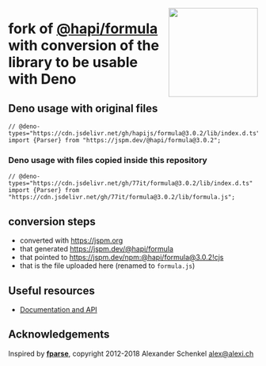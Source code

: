 <a href="https://hapi.dev"><img src="https://raw.githubusercontent.com/hapijs/assets/master/images/family.png" width="180px" align="right" /></a>

# fork of [@hapi/formula](https://github.com/hapijs/formula) with conversion of the library to be usable with Deno

## Deno usage with original files

```
// @deno-types="https://cdn.jsdelivr.net/gh/hapijs/formula@3.0.2/lib/index.d.ts"
import {Parser} from "https://jspm.dev/@hapi/formula@3.0.2";
```

### Deno usage with files copied inside this repository

```
// @deno-types="https://cdn.jsdelivr.net/gh/77it/formula@3.0.2/lib/index.d.ts"
import {Parser} from "https://cdn.jsdelivr.net/gh/77it/formula@3.0.2/lib/formula.js";
```

## conversion steps

* converted with https://jspm.org
* that generated https://jspm.dev/@hapi/formula
* that pointed to https://jspm.dev/npm:@hapi/formula@3.0.2!cjs
* that is the file uploaded here (renamed to `formula.js`)


## Useful resources

- [Documentation and API](https://github.com/77it/formula/blob/master/API.md)

## Acknowledgements

Inspired by [**fparse**](https://github.com/bylexus/fparse), copyright 2012-2018 Alexander Schenkel <alex@alexi.ch>

